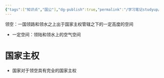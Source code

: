 ```yaml
---
{"tags":["知识点","国公"],"dg-publish":true,"permalink":"/学习笔记studyup/国际公法/领空/","dgPassFrontmatter":true,"created":"2024-11-08T15:16:07.973+08:00","updated":"2024-11-08T15:17:26.605+08:00"}
---
```


领空：一国领路和领水之上出于国家主权管辖之下的一定高度的空间
- 一定空间：领陆和领水上的空气空间
# 国家主权
- 国家对于领空具有完全的国家主权